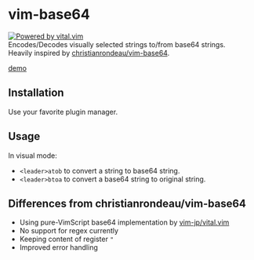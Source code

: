 # vim-base64
[![Powered by vital.vim](https://img.shields.io/badge/powered%20by-vital.vim-80273f.svg)](https://github.com/vim-jp/vital.vim)  
Encodes/Decodes visually selected strings to/from base64 strings.  
Heavily inspired by [christianrondeau/vim-base64](https://github.com/christianrondeau/vim-base64).  

[demo](demo.gif)

## Installation
Use your favorite plugin manager.  

## Usage
In visual mode:  
- `<leader>atob` to convert a string to base64 string.
- `<leader>btoa` to convert a base64 string to original string.

## Differences from christianrondeau/vim-base64
- Using pure-VimScript base64 implementation by [vim-jp/vital.vim](https://github.com/vim-jp/vital.vim)
- No support for regex currently
- Keeping content of register `"`
- Improved error handling
